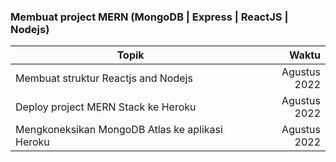 ### Membuat project MERN (MongoDB | Express | ReactJS | Nodejs)
| Topik          | Waktu                |
| -------         | -------------------:|
| Membuat struktur Reactjs and Nodejs | Agustus 2022 |
| Deploy project MERN Stack ke Heroku | Agustus 2022 |
| Mengkoneksikan MongoDB Atlas ke aplikasi Heroku | Agustus 2022 |
